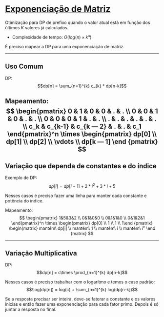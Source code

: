 # [Exponenciação de Matriz](matrix_exp.cpp)

<!-- *Read in [English](README.en.md)* -->

Otimização para DP de prefixo quando o valor atual está em função dos últimos $K$ valores já calculados.   
* Complexidade de tempo: $O(log(n)\times k³)$

É preciso mapear a DP para uma exponenciação de matriz.

---


## Uso Comum

DP:
$$dp[n] = \sum_{n=1}^{k} c_{k} * dp[n-k]$$

Mapeamento:
$$
\begin{pmatrix}
    0 & 1 & 0 & 0 & . & . \\
    0 & 0 & 1 & 0 & . & . \\
    0 & 0 & 0 & 1 & . & . \\
    . & . & . & . & . & . \\
    c_k & c_{k-1} & c_{k — 2} & . & . & c_1
\end{pmatrix}^n
\times
\begin{pmatrix} 
    dp[0] \\
    dp[1] \\
    dp[2] \\
    \vdots \\
    dp[k — 1] \end
{pmatrix}
$$
---
## Variação que dependa de **constantes** e do **índice**

Exemplo de DP:
$$dp[i] = dp[i - 1] + 2 * i^2 + 3 * i + 5$$

Nesses casos é preciso fazer uma linha para manter cada constante e potência do índice.

Mapeamento:
$$
\begin{pmatrix} 1&5&3&2 \\ 0&1&0&0 \\ 0&1&1&0 \\ 0&1&2&1 \end{pmatrix}^n
\times
\begin{pmatrix} 
    dp[0]   \\
    1       \\
    1       \\
    1\end
{pmatrix} 
\begin{matrix} 
    mantém\ dp[i]   \\
    mantém\ 1       \\
    mantém\ i       \\
    mantém\ i²      \end
{matrix}
$$

---
## Variação Multiplicativa

DP:
$$dp[n] =  c\times \prod_{n=1}^{k} dp[n-k]$$

Nesses casos é preciso trabalhar com o logarítmo e temos o caso padrão:
$$\log(dp[n]) =  log(c) + \sum_{n=1}^{k} log(dp[n-k])$$


Se a resposta precisar ser inteira, deve-se fatorar a constante e os valores inicias e então fazer uma exponenciação para cada fator primo. Depois é só juntar a resposta no final.
